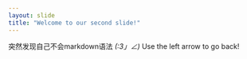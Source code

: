 ```yaml
---
layout: slide
title: "Welcome to our second slide!"
---
```

突然发现自己不会markdown语法 _(:3」∠)_
Use the left arrow to go back!
